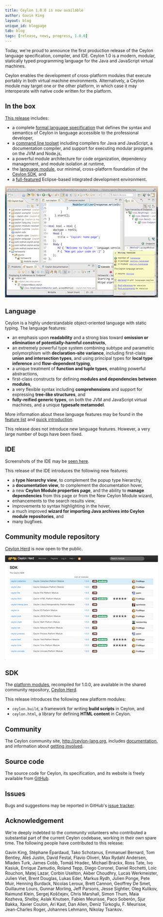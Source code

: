 ```yaml
---
title: Ceylon 1.0.0 is now available
author: Gavin King
layout: blog
unique_id: blogpage
tab: blog
tags: [release, news, progress, 1.0.0]
---
```


[spec]: /documentation/1.0/spec
[toolset]: /documentation/1.0/reference/tool/ceylon/subcommands/index.html
[ceylon.language]: http://modules.ceylon-lang.org/modules/ceylon.language
[sdk]: https://modules.ceylon-lang.org/categories/SDK
[ide features]: /documentation/1.0/ide/features/
[Ceylon Herd]: http://modules.ceylon-lang.org
[documentation]: /documentation/1.0

Today, we're proud to announce the first production 
release of the Ceylon language specification, compiler, 
and IDE. Ceylon 1.0 is a modern, modular, statically 
typed programming language for the Java and JavaScript 
virtual machines. 

Ceylon enables the development of cross-platform modules 
that execute portably in both virtual machine 
environments. Alternatively, a Ceylon module may target
one or the other platform, in which case it may 
interoperate with native code written for the platform.

## In the box

[This release](/download) includes:

- a complete [formal language specification][spec] that 
  defines the syntax and semantics of Ceylon in language 
  accessible to the professional developer,
- a [command line toolset][toolset] including compilers 
  for Java and JavaScript, a documentation compiler, and 
  support for executing modular programs on the JVM and 
  Node.js,
- a powerful module architecture for code organization,
  dependency management, and module isolation at runtime,
- the [language module][ceylon.language], our minimal, 
  cross-platform foundation of the [Ceylon SDK][sdk], and
- a [full-featured][ide features] Eclipse-based 
  integrated development environment.

![ide screenshot](/images/screenshots/1.0.0/ide.png)

## Language

Ceylon is a highly understandable object-oriented language 
with static typing. The language features:

- an emphasis upon __readability__ and a strong bias toward 
  __omission or elimination of potentially-harmful constructs__,
- an extremely powerful type system combining subtype and 
  parametric polymorphism with __declaration-site variance__, 
  including first-class __union and intersection types__, and
  using principal types for __local type inference__ and 
  __flow-dependent typing__,
- a unique treatment of __function and tuple types__, enabling
  powerful abstractions,
- first-class constructs for defining __modules and 
  dependencies between modules__,
- a very flexible syntax including __comprehensions__ and 
  support for expressing __tree-like structures__, and
- __fully-reified generic types__, on both the JVM and
  JavaScript virtual machines, and a unique __typesafe 
  metamodel__.

More information about these language features may be
found in the [feature list](/features) and 
[quick introduction](/documentation/1.0/introduction/).

This release does not introduce new language features.
However, a very large number of bugs have been fixed.

## IDE

Screenshots of the IDE may be [seen here][ide features].

This release of the IDE introduces the following new
features:

- a __type hierarchy view__, to complement the popup type
  hierarchy,
- a __documentation view__, to complement the documentation
  hover, 
- a new __Ceylon Module properties page__, and the ability
  to __manage dependencies__ from this page or from the
  New Ceylon Module wizard,
- enhancements to the search results view, 
- improvements to syntax highlighting in the hover,
- a much improved __wizard for importing Java archives into 
  Ceylon module repositories__, and
- many bugfixes.

## Community module repository

[Ceylon Herd] is now open to the public.

![herd screenshot](/images/screenshots/1.0.0/herd.png)

## SDK

The [platform modules][sdk], recompiled for 1.0.0, are available 
in the shared community repository, [Ceylon Herd][].

This release introduces the following new platform modules:

- `ceylon.build`, a framework for writing __build scripts__ in
  Ceylon, and
- `ceylon.html`, a library for defining __HTML content__ in
  Ceylon.

## Community

The Ceylon community site, <http://ceylon-lang.org>, includes 
[documentation][], and information about [getting involved](/community).

## Source code

The source code for Ceylon, its specification, and its website 
is freely available from [GitHub](https://github.com/ceylon).

## Issues

Bugs and suggestions may be reported in GitHub's 
[issue tracker](/code/issues).

## Acknowledgement

We're deeply indebted to the community volunteers who contributed a 
substantial part of the current Ceylon codebase, working in their own 
spare time. The following people have contributed to this release:

Gavin King, Stéphane Épardaud, Tako Schotanus, Emmanuel Bernard, 
Tom Bentley, Aleš Justin, David Festal, Flavio Oliveri, 
Max Rydahl Andersen, Mladen Turk, James Cobb, Tomáš Hradec, 
Michael Brackx, Ross Tate, Ivo Kasiuk, Enrique Zamudio, Roland Tepp, 
Diego Coronel, Daniel Rochetti, Loic Rouchon, Matej Lazar, 
Corbin Uselton, Akber Choudhry, Lucas Werkmeister, Julien Viet, 
Brent Douglas, Lukas Eder, Markus Rydh, Julien Ponge, Pete Muir, 
Henning Burdack, Nicolas Leroux, Brett Cannon, Geoffrey De Smet, 
Guillaume Lours, Gunnar Morling, Jeff Parsons, Jesse Sightler, 
Oleg Kulikov, Raimund Klein, Sergej Koščejev, Chris Marshall, 
Simon Thum, Maia Kozheva, Shelby, Aslak Knutsen, Fabien Meurisse, 
Paco Soberón, Sjur Bakka, Xavier Coulon, Ari Kast, Dan Allen, 
Deniz Türkoglu, F. Meurisse, Jean-Charles Roger, Johannes Lehmann, 
Nikolay Tsankov.
 
